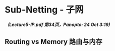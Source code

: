 # Sub-Netting - 子网
***（Lecture5-IP.pdf 第34页，Panopto: 24 Oct 3:19)*** 



## Routing vs Memory 路由与内存

